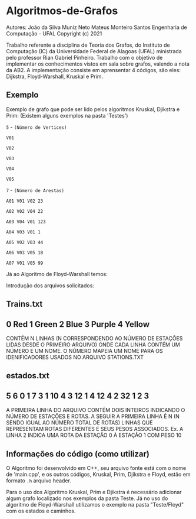 # Algoritmos-de-Grafos
Autores:     João da Silva Muniz Neto 
             Mateus Monteiro Santos
             Engenharia de Computação - UFAL
             Copyright (c) 2021   

Trabalho referente a disciplina de Teoria dos Grafos, do Instituto de Computação (IC) da Universidade Federal de Alagoas (UFAL) ministrada pelo professor Rian Gabriel Pinheiro. Trabalho com o objetivo de implementar os conhecimentos vistos em sala sobre grafos, valendo a nota da AB2. A implementação consiste em aprensentar 4 códigos, são eles: Dijkstra, Floyd-Warshall, Kruskal e Prim.

## Exemplo

Exemplo de grafo que pode ser lido pelos algoritmos Kruskal, Djikstra e Prim: (Existem alguns exemplos na pasta 'Testes')

`5` - `(Número de Vertices)`

`V01`

`V02`

`V03`

`V04`

`V05`

`7` - `(Número de Arestas)`

`A01 V01 V02 23`

`A02 V02 V04 22`

`A03 V04 V01 123`

`A04 V03 V01 1`

`A05 V02 V03 44`

`A06 V03 V05 18`

`A07 V01 V05 99`

Já ao Algoritmo de Floyd-Warshall temos:

Introdução dos arquivos solicitados:

Trains.txt
---------------
0 Red
1 Green
2 Blue
3 Purple
4 Yellow
---------------
CONTÉM N LINHAS (N CORRESPONDENDO AO NÚMERO DE ESTAÇÕES LIDAS DESDE O PRIMEIRO ARQUIVO)
ONDE CADA LINHA CONTÉM UM NÚMERO E UM NOME. O NÚMERO MAPEIA UM NOME PARA OS IDENIFICADORES
USADOS NO ARQUIVO STATIONS.TXT

estados.txt
---------------
5 6
0 1 7
3 1 10
4 3 12
1 4 12
4 2 32
1 2 3
----------------
A PRIMEIRA LINHA DO ARQUIVO CONTÉM DOIS INTEIROS INDICANDO O NÚMERO DE ESTAÇÕES E ROTAS. 
A SEGUIR A PRIMEIRA LINHA É N (N SENDO IGUAL AO NÚMERO TOTAL DE ROTAS) LINHAS QUE REPRESENTAM
ROTAS DIFERENTES E SEUS PESOS ASSOCIADOS.
Ex.
A LINHA 2 INDICA UMA ROTA DA ESTAÇÃO 0 À ESTAÇÃO 1 COM PESO 10 

## Informações do código (como utilizar)

 O Algoritmo foi desenvolvido em C++, seu arquivo fonte está com o nome de 'main.cpp', e os outros códigos, Kruskal, Prim, Djikstra e Floyd, estão em formato 
 `.h` arquivo header.

 Para o uso dos Algoritmo Kruskal, Prim e Djikstra é necessário adicionar algum grafo localizado nos exemplos da pasta Teste. Já no uso do algoritmo de Floyd-Warshall utilizamos o exemplo na pasta "Teste/Floyd" com os estados e caminhos.